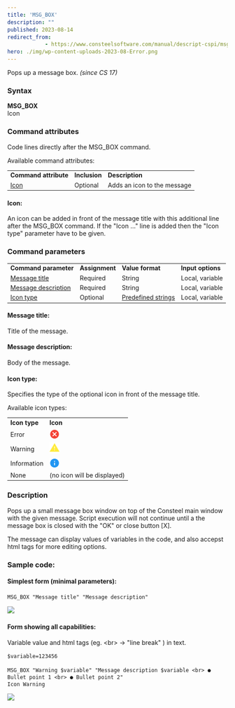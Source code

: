```yaml
---
title: 'MSG_BOX'
description: ""
published: 2023-08-14
redirect_from: 
            - https://www.consteelsoftware.com/manual/descript-cspi/msg_box/
hero: ./img/wp-content-uploads-2023-08-Error.png
---
```

<!-- wp:paragraph -->

Pops up a message box. _(since CS 17)_

<!-- /wp:paragraph -->

<!-- wp:heading {"level":3} -->

### Syntax

<!-- /wp:heading -->

<!-- wp:paragraph -->

**MSG_BOX**  
Icon

<!-- /wp:paragraph -->

<!-- wp:heading {"level":3} -->

### Command attributes

<!-- /wp:heading -->

<!-- wp:paragraph -->

Code lines directly after the MSG_BOX command.

<!-- /wp:paragraph -->

<!-- wp:paragraph -->

Available command attributes:

<!-- /wp:paragraph -->

<!-- wp:table {"className":"is-style-stripes"} -->

|                       |               |                             |
| --------------------- | ------------- | --------------------------- |
| **Command attribute** | **Inclusion** | **Description**             |
| [Icon](#Icon)         | Optional      | Adds an icon to the message |

<!-- /wp:table -->

<!-- wp:heading {"level":4} -->

#### Icon:

<!-- /wp:heading -->

<!-- wp:paragraph -->

An icon can be added in front of the message title with this additional line after the MSG_BOX command. If the "Icon ..." line is added then the "Icon type" parameter have to be given.

<!-- /wp:paragraph -->

<!-- wp:heading {"level":3} -->

### Command parameters

<!-- /wp:heading -->

<!-- wp:table {"className":"is-style-stripes"} -->

|                                             |                |                                             |                   |
| ------------------------------------------- | -------------- | ------------------------------------------- | ----------------- |
| **Command parameter**                       | **Assignment** | **Value format**                            | **Input options** |
| [Message title](#Message-title)             | Required       | String                                      | Local, variable   |
| [Message description](#Message-description) | Required       | String                                      | Local, variable   |
| [Icon type](<#Icon type>)                   | Optional       | [Predefined strings](#Available-icon-types) | Local, variable   |

<!-- /wp:table -->

<!-- wp:heading {"level":4} -->

#### Message title:

<!-- /wp:heading -->

<!-- wp:paragraph -->

Title of the message.

<!-- /wp:paragraph -->

<!-- wp:heading {"level":4} -->

#### Message description:

<!-- /wp:heading -->

<!-- wp:paragraph -->

Body of the message.

<!-- /wp:paragraph -->

<!-- wp:heading {"level":4} -->

#### Icon type:

<!-- /wp:heading -->

<!-- wp:paragraph -->

Specifies the type of the optional icon in front of the message title.

<!-- /wp:paragraph -->

<!-- wp:paragraph -->

Available icon types:

<!-- /wp:paragraph -->

<!-- wp:table {"className":"is-style-stripes"} -->

|                   |                                                       |
| ----------------- | ----------------------------------------------------- |
| **Icon** **type** | **Icon**                                              |
| Error             | ![](./img/wp-content-uploads-2023-08-Error.png)       |
| Warning           | ![](./img/wp-content-uploads-2023-08-Warning.png)     |
| Information       | ![](./img/wp-content-uploads-2023-08-Information.png) |
| None              | (no icon will be displayed)                           |

<!-- /wp:table -->

<!-- wp:heading {"level":3} -->

### Description

<!-- /wp:heading -->

<!-- wp:paragraph -->

Pops up a small message box window on top of the Consteel main window with the given message. Script execution will not continue until a the message box is closed with the "OK" or close button \[X].

<!-- /wp:paragraph -->

<!-- wp:paragraph -->

The message can display values of variables in the code, and also accepst html tags for more editing options.

<!-- /wp:paragraph -->

<!-- wp:heading {"level":3} -->

### Sample code:

<!-- /wp:heading -->

<!-- wp:heading {"level":4} -->

#### Simplest form (minimal parameters):

<!-- /wp:heading -->

<!-- wp:loos-hcb/code-block -->

```
MSG_BOX "Message title" "Message description"
```

<!-- /wp:loos-hcb/code-block -->

<!-- wp:image {"id":67652,"sizeSlug":"full","linkDestination":"media"} -->

[![](https://www.consteelsoftware.com/wp-content/uploads/2023/08/image.png)](./img/wp-content-uploads-2023-08-image.png)

<!-- /wp:image -->

<!-- wp:heading {"level":4} -->

#### Form showing all capabilities:

<!-- /wp:heading -->

<!-- wp:paragraph -->

Variable value and html tags (eg. &lt;br> -> "line break" ) in text.

<!-- /wp:paragraph -->

<!-- wp:loos-hcb/code-block -->

```
$variable=123456

MSG_BOX "Warning $variable" "Message description $variable <br> ● Bullet point 1 <br> ● Bullet point 2"
Icon Warning
```

<!-- /wp:loos-hcb/code-block -->

<!-- wp:image {"id":67663,"sizeSlug":"full","linkDestination":"media"} -->

[![](https://www.consteelsoftware.com/wp-content/uploads/2023/08/image-1.png)](./img/wp-content-uploads-2023-08-image-1.png)

<!-- /wp:image -->
